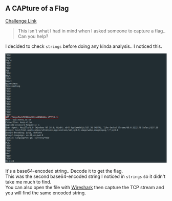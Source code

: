 **A CAPture of a Flag**
-------------
[Challenge Link](https://mega.nz/#!3WhAWKwR!1T9cw2srN2CeOQWeuCm0ZVXgwk-E2v-TrPsZ4HUQ_f4)  

> This isn't what I had in mind when I asked someone to capture a flag.. Can you help?

I decided to check `strings` before doing any kinda analysis.. I noticed this.

![](images/pcap.png)

It's a base64-encoded string.. Decode it to get the flag.  
This was the second base64-encoded string I noticed in `strings` so it didn't take me much to find.  
You can also open the file with [Wireshark](https://www.wireshark.org/) then capture the TCP stream and you will find the same encoded string.
